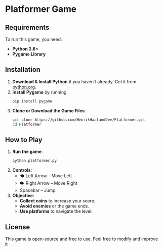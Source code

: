 # Platformer Game

## Requirements
To run this game, you need:
- **Python 3.8+**
- **Pygame Library**

## Installation
1. **Download & Install Python** if you haven’t already. Get it from [python.org](https://www.python.org/).
2. **Install Pygame** by running:
   ```sh
   pip install pygame
   ```
3. **Clone or Download the Game Files**:
   ```sh
   git clone https://github.com/HenrikHaalandDev/Platformer.git
   cd Platformer
   ```

## How to Play
1. **Run the game**:
   ```sh
   python platformer.py
   ```
2. **Controls**:
   - 🡄 Left Arrow – Move Left
   - 🡆 Right Arrow – Move Right
   - Spacebar – Jump
3. **Objective**:
   - **Collect coins** to increase your score.
   - **Avoid enemies** or the game ends.
   - **Use platforms** to navigate the level.

## License
This game is open-source and free to use. Feel free to modify and improve it


